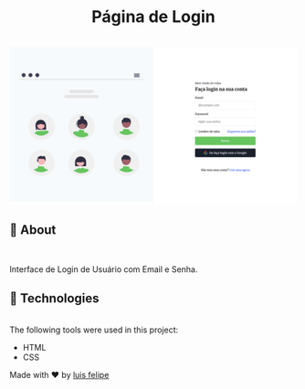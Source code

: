 # <center>Página de Login</center>

<br>

<img src="./src/img/preview.png" alt="pre-visualização do projeto">

## :dart: About

<br>

Interface de Login de Usuário com Email e Senha.

## :rocket: Technologies

<br>
The following tools were used in this project:

- HTML
- CSS

Made with :heart: by <a href="https://github.com/luisfelipecode" target="_blank">luis felipe</a>
